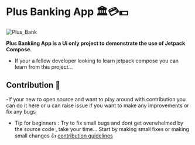 # Plus Banking App 🏛️💳💵

![Plus_Bank](https://github.com/shalenMathew/Plus-Bank/assets/119736953/d68ee5e9-c46b-4d80-80bc-39273448c602)

**Plus Bankiing App is a Ui only project to demonstrate the use of Jetpack Compose.**

- If your a fellow developer looking to learn jetpack compose you can learn from this project...

## Contribution 🤝
-If your new to open source and want to play around with contribution you can do it here or u can raise issue if you want to make any improvements or fix any bugs
- Tip for beginners : Try to fix small bugs and dont get overwhelmed by the source code , take your time... Start by making small fixes or making small changes 👍
[contribution guidelines](CONTRIBUTING.md)

